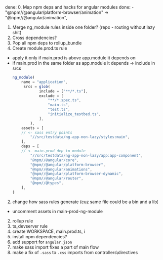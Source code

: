 dene: 0. Map npm deps and hacks for angular modules
done: - "@npm//@angular/platform-browser/animation" -> "@npm//@angular/animation",
1. Merge ng_module rules inside one folder? (repo - routing without lazy shit)
2. Cross dependencies?
3. Pop all npm deps to rollup_bundle
1. Create module.prod.ts rule
- apply it only if main.prod is above app.module it depends on
- if main.prod in the same folder as app.module it depends -> include in srcs 
    ```ts
    ng_module(
        name = "application",
         srcs = glob(
                include = ["**/*.ts"],
                exclude = [
                    "**/*.spec.ts",
                    "main.ts",
                    "test.ts",
                    "initialize_testbed.ts",
                ],
            ),
        assets = [
        // <- sass entry points
            "//src/testdata/ng-app-non-lazy/styles:main",
        ],
        deps = [
        // <- main.prod dep to module
            "//src/testdata/ng-app-non-lazy/app:app-component",
            "@npm//@angular/core",
            "@npm//@angular/platform-browser",
            "@npm//@angular/animations",
            "@npm//@angular/platform-browser-dynamic",
            "@npm//@angular/router",
            "@npm//@types",
        ],
    )
    ```
2. change how sass rules generate (cuz same file could be a bin and a lib)
- uncomment assets in main-prod-ng-module 
2. rollup rule
3. ts_devserver rule
4. create WORKSPACE, main.prod.ts, i
5. install npm dependencies?
6. add support for `angular.json`
7. make sass import fixes a part of main flow
8. make a fix of `.sass` to `.css` imports from controllers\directives
